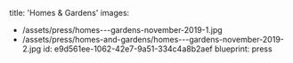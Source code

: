 title: 'Homes & Gardens'
images:
  - /assets/press/homes---gardens-november-2019-1.jpg
  - /assets/press/homes-and-gardens/homes---gardens-november-2019-2.jpg
id: e9d561ee-1062-42e7-9a51-334c4a8b2aef
blueprint: press
